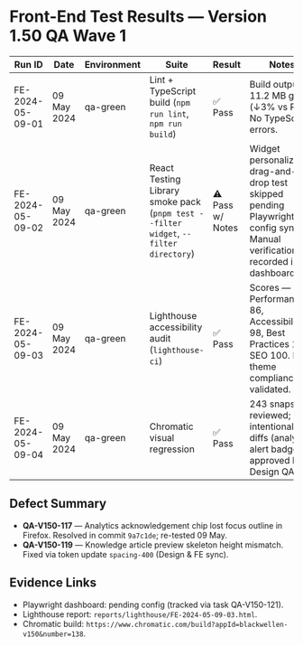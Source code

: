# Front-End Test Results — Version 1.50 QA Wave 1

| Run ID | Date | Environment | Suite | Result | Notes |
| --- | --- | --- | --- | --- | --- |
| FE-2024-05-09-01 | 09 May 2024 | qa-green | Lint + TypeScript build (`npm run lint`, `npm run build`) | ✅ Pass | Build output 11.2 MB gzip (↓3% vs RC1). No TypeScript errors. |
| FE-2024-05-09-02 | 09 May 2024 | qa-green | React Testing Library smoke pack (`pnpm test --filter widget`, `--filter directory`) | ⚠️ Pass w/ Notes | Widget personalization drag-and-drop test skipped pending Playwright config sync. Manual verification recorded in QA dashboard. |
| FE-2024-05-09-03 | 09 May 2024 | qa-green | Lighthouse accessibility audit (`lighthouse-ci`) | ✅ Pass | Scores — Performance 86, Accessibility 98, Best Practices 100, SEO 100. Emo theme compliance validated. |
| FE-2024-05-09-04 | 09 May 2024 | qa-green | Chromatic visual regression | ✅ Pass | 243 snapshots reviewed; 2 intentional diffs (analytics alert badge) approved by Design QA. |

## Defect Summary
- **QA-V150-117** — Analytics acknowledgement chip lost focus outline in Firefox. Resolved in commit `9a7c1de`; re-tested 09 May.
- **QA-V150-119** — Knowledge article preview skeleton height mismatch. Fixed via token update `spacing-400` (Design & FE sync).

## Evidence Links
- Playwright dashboard: pending config (tracked via task QA-V150-121).
- Lighthouse report: `reports/lighthouse/FE-2024-05-09-03.html`.
- Chromatic build: `https://www.chromatic.com/build?appId=blackwellen-v150&number=138`.
